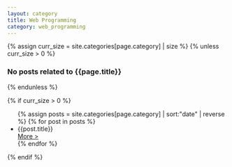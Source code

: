 ```yaml
---
layout: category
title: Web Programming
category: web_programming
---
```


{% assign curr_size = site.categories[page.category] | size %}
{% unless curr_size > 0 %}
  <h3> No posts related to {{page.title}} </h3>
{% endunless %}

{% if curr_size > 0 %}
<ul class="post-list">
    {% assign posts = site.categories[page.category] | sort:"date" | reverse %}
    {% for post in posts %}
    <li class="post-list-enclosure-2pr">
      <div class="card-details">
        <div class="card-details-header">
          <span class="card-details-header-title">{{post.title}}</span>
        </div>
        <div class="card-details-readmore">
          <a href="{{post.url}}"> More > </a>
        </div>
      </div>
    </li>
    {% endfor %}
</ul>
{% endif %}
